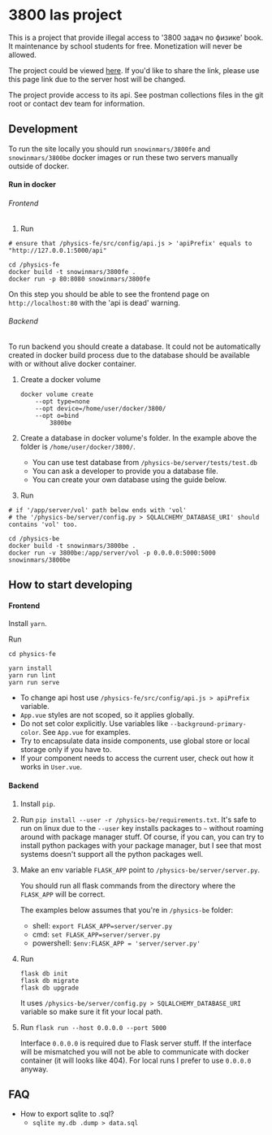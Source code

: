 # 3800 las project

This is a project that provide illegal access to '3800 задач по физике' book. It maintenance by school students for free. Monetization will never be allowed.

The project could be viewed [here](http://ec2-3-120-108-152.eu-central-1.compute.amazonaws.com/). If you'd like to share the link, please use this page link due to the server host will be changed.

The project provide access to its api. See postman collections files in the git root or contact dev team for information.

## Development

To run the site locally you should run `snowinmars/3800fe` and `snowinmars/3800be` docker images or run these two servers manually outside of docker.

#### Run in docker

###### Frontend

1. Run
```
# ensure that /physics-fe/src/config/api.js > 'apiPrefix' equals to "http://127.0.0.1:5000/api"

cd /physics-fe
docker build -t snowinmars/3800fe .
docker run -p 80:8080 snowinmars/3800fe
```

On this step you should be able to see the frontend page on `http://localhost:80` with the 'api is dead' warning.

###### Backend

To run backend you should create a database. It could not be automatically created in docker build process due to the database should be available with or without alive docker container.

1. Create a docker volume
    ```
    docker volume create
        --opt type=none
        --opt device=/home/user/docker/3800/
        --opt o=bind
            3800be
    ```
   
1. Create a database in docker volume's folder. In the example above the folder is `/home/user/docker/3800/`.
    
    - You can use test database from `/physics-be/server/tests/test.db`
    - You can ask a developer to provide you a database file.
    - You can create your own database using the guide below.

1. Run
```
# if '/app/server/vol' path below ends with 'vol'
# the '/physics-be/server/config.py > SQLALCHEMY_DATABASE_URI' should contains 'vol' too.

cd /physics-be
docker build -t snowinmars/3800be .
docker run -v 3800be:/app/server/vol -p 0.0.0.0:5000:5000 snowinmars/3800be
```

## How to start developing

#### Frontend

Install `yarn`.

Run

```
cd physics-fe

yarn install
yarn run lint
yarn run serve
```

- To change api host use `/physics-fe/src/config/api.js > apiPrefix` variable.
- `App.vue` styles are not scoped, so it applies globally.
- Do not set color explicitly. Use variables like `--background-primary-color`. See `App.vue` for examples.
- Try to encapsulate data inside components, use global store or local storage only if you have to.
- If your component needs to access the current user, check out how it works in `User.vue`.

#### Backend

1. Install `pip`.

1. Run `pip install --user -r /physics-be/requirements.txt`. It's safe to run on linux due to the `--user` key installs packages to `~` without roaming around with package manager stuff. Of course, if you can, you can try to install python packages with your package manager, but I see that most systems doesn't support all the python packages well.

1. Make an env variable `FLASK_APP` point to `/physics-be/server/server.py`.

    You should run all flask commands from the directory where the `FLASK_APP` will be correct.
    
    The examples below assumes that you're in `/physics-be` folder:
    
    - shell: `export FLASK_APP=server/server.py`
    - cmd: `set FLASK_APP=server/server.py`
    - powershell: `$env:FLASK_APP = 'server/server.py'`

1. Run
    ```
    flask db init
    flask db migrate
    flask db upgrade
    ```

    It uses `/physics-be/server/config.py > SQLALCHEMY_DATABASE_URI` variable so make sure it fit your local path.
   
1. Run `flask run --host 0.0.0.0 --port 5000`

    Interface `0.0.0.0` is required due to Flask server stuff. If the interface will be mismatched you will not be able to communicate with docker container (it will looks like 404). For local runs I prefer to use `0.0.0.0` anyway.

## FAQ

- How to export sqlite to .sql?
    - `sqlite my.db .dump > data.sql`
